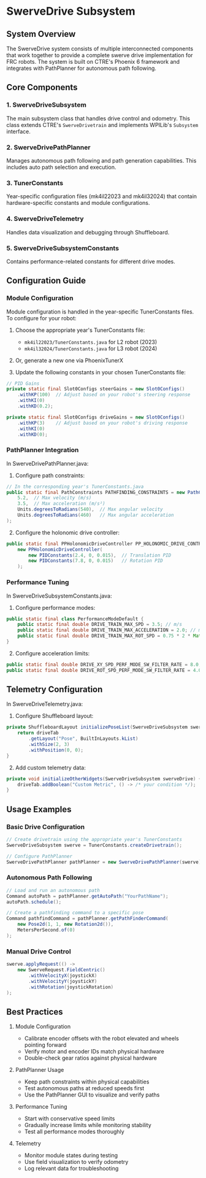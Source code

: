 # SwerveDrive Subsystem

## System Overview

The SwerveDrive system consists of multiple interconnected components that work together to provide a complete swerve drive implementation for FRC robots. The system is built on CTRE's Phoenix 6 framework and integrates with PathPlanner for autonomous path following.

## Core Components

### 1. SwerveDriveSubsystem
The main subsystem class that handles drive control and odometry. This class extends CTRE's `SwerveDrivetrain` and implements WPILib's `Subsystem` interface.

### 2. SwerveDrivePathPlanner
Manages autonomous path following and path generation capabilities. This includes auto path selection and execution.

### 3. TunerConstants
Year-specific configuration files (mk4il22023 and mk4il32024) that contain hardware-specific constants and module configurations.

### 4. SwerveDriveTelemetry
Handles data visualization and debugging through Shuffleboard.

### 5. SwerveDriveSubsystemConstants
Contains performance-related constants for different drive modes.

## Configuration Guide

### Module Configuration

Module configuration is handled in the year-specific TunerConstants files. To configure for your robot:

1. Choose the appropriate year's TunerConstants file:
    - `mk4il22023/TunerConstants.java` for L2 robot (2023)
    - `mk4il32024/TunerConstants.java` for L3 robot (2024)
2. Or, generate a new one via PhoenixTunerX

3. Update the following constants in your chosen TunerConstants file:
```java
// PID Gains
private static final Slot0Configs steerGains = new Slot0Configs()
    .withKP(100)  // Adjust based on your robot's steering response
    .withKI(0)
    .withKD(0.2);

private static final Slot0Configs driveGains = new Slot0Configs()
    .withKP(3)    // Adjust based on your robot's driving response
    .withKI(0)
    .withKD(0);
```

### PathPlanner Integration

In SwerveDrivePathPlanner.java:

1. Configure path constraints:
```java
// In the corresponding year's TunerConstants.java
public static final PathConstraints PATHFINDING_CONSTRAINTS = new PathConstraints(
    5.2,  // Max velocity (m/s)
    3.5,  // Max acceleration (m/s²)
    Units.degreesToRadians(540),  // Max angular velocity
    Units.degreesToRadians(460)   // Max angular acceleration
);
```

2. Configure the holonomic drive controller:
```java
public static final PPHolonomicDriveController PP_HOLONOMIC_DRIVE_CONTROLLER =
    new PPHolonomicDriveController(
        new PIDConstants(2.4, 0, 0.015),  // Translation PID
        new PIDConstants(7.8, 0, 0.015)   // Rotation PID
    );
```

### Performance Tuning

In SwerveDriveSubsystemConstants.java:

1. Configure performance modes:
```java
public static final class PerformanceModeDefault {
    public static final double DRIVE_TRAIN_MAX_SPD = 3.5; // m/s
    public static final double DRIVE_TRAIN_MAX_ACCELERATION = 2.0; // m/s²
    public static final double DRIVE_TRAIN_MAX_ROT_SPD = 0.75 * 2 * Math.PI; // rad/s
}
```

2. Configure acceleration limits:
```java
public static final double DRIVE_XY_SPD_PERF_MODE_SW_FILTER_RATE = 8.0; // m/s/s
public static final double DRIVE_ROT_SPD_PERF_MODE_SW_FILTER_RATE = 4.0; // rad/s/s
```

## Telemetry Configuration

In SwerveDriveTelemetry.java:

1. Configure Shuffleboard layout:
```java
private ShuffleboardLayout initializePoseList(SwerveDriveSubsystem swerveDrive) {
    return driveTab
        .getLayout("Pose", BuiltInLayouts.kList)
        .withSize(2, 3)
        .withPosition(0, 0);
}
```

2. Add custom telemetry data:
```java
private void initializeOtherWidgets(SwerveDriveSubsystem swerveDrive) {
    driveTab.addBoolean("Custom Metric", () -> /* your condition */);
}
```

## Usage Examples

### Basic Drive Configuration
```java
// Create drivetrain using the appropriate year's TunerConstants
SwerveDriveSubsystem swerve = TunerConstants.createDrivetrain();

// Configure PathPlanner
SwerveDrivePathPlanner pathPlanner = new SwerveDrivePathPlanner(swerve);
```

### Autonomous Path Following
```java
// Load and run an autonomous path
Command autoPath = pathPlanner.getAutoPath("YourPathName");
autoPath.schedule();

// Create a pathfinding command to a specific pose
Command pathfindCommand = pathPlanner.getPathFinderCommand(
    new Pose2d(1, 1, new Rotation2d()),
    MetersPerSecond.of(0)
);
```

### Manual Drive Control
```java
swerve.applyRequest(() ->
    new SwerveRequest.FieldCentric()
        .withVelocityX(joystickX)
        .withVelocityY(joystickY)
        .withRotation(joystickRotation)
);
```

## Best Practices

1. Module Configuration
    - Calibrate encoder offsets with the robot elevated and wheels pointing forward
    - Verify motor and encoder IDs match physical hardware
    - Double-check gear ratios against physical hardware

2. PathPlanner Usage
    - Keep path constraints within physical capabilities
    - Test autonomous paths at reduced speeds first
    - Use the PathPlanner GUI to visualize and verify paths

3. Performance Tuning
    - Start with conservative speed limits
    - Gradually increase limits while monitoring stability
    - Test all performance modes thoroughly

4. Telemetry
    - Monitor module states during testing
    - Use field visualization to verify odometry
    - Log relevant data for troubleshooting
